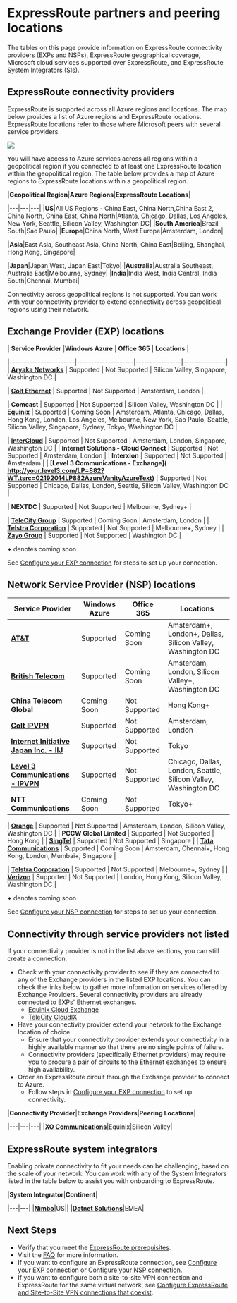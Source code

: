 <properties
   pageTitle="ExpressRoute locations | Windows Azure"
   description="This article provides a detailed overview of locations where services are offered and how to connect to Azure regions."
   services="expressroute"
   documentationCenter="na"
   authors="cherylmc"
   manager="carolz"
   editor="" />
<tags
	ms.service="expressroute"
	ms.date="09/22/2015"
	wacn.date=""/>

# ExpressRoute partners and peering locations
<!-- deleted by customization

The tables in this article provide information on ExpressRoute connectivity providers, ExpressRoute geographical coverage, Microsoft cloud services supported over ExpressRoute, and ExpressRoute System Integrators (SIs).
-->
<!-- keep by customization: begin -->
The tables on this page provide information on ExpressRoute connectivity providers (EXPs and NSPs), ExpressRoute geographical coverage, Microsoft cloud services supported over ExpressRoute, and ExpressRoute System Integrators (SIs).
<!-- keep by customization: end -->

## ExpressRoute connectivity providers
<!-- deleted by customization

ExpressRoute is supported across all Azure regions and locations. The following map provides a list of Azure regions and ExpressRoute locations. ExpressRoute locations refer to those where Microsoft peers with several service providers.
![](./media/expressroute-locations/expressroute-locations-map.png)

You will have access to Azure services across all regions within a geopolitical region if you connected to at least one ExpressRoute location within the geopolitical region. The following table  provides a map of Azure regions to ExpressRoute locations within a geopolitical region.

|**Geopolitical region**|**Azure regions**|**ExpressRoute locations**|
-->
<!-- keep by customization: begin -->
ExpressRoute is supported across all Azure regions and locations. The map below provides a list of Azure regions and ExpressRoute locations. ExpressRoute locations refer to those where Microsoft peers with several service providers.
 
![](./media/expressroute-locations/expressroute-locations-map.png)

You will have access to Azure services across all regions within a geopolitical region if you connected to at least one ExpressRoute location within the geopolitical region. The  table below provides a map of Azure regions to ExpressRoute locations within a geopolitical region.

|**Geopolitical Region**|**Azure Regions**|**ExpressRoute Locations**|
<!-- keep by customization: end -->
|---|---|---|
|**US**|All US Regions - China East, China <!-- deleted by customization North, China --><!-- keep by customization: begin --> North,China <!-- keep by customization: end --> East 2, China North, China East, China North|Atlanta, Chicago, Dallas, Los Angeles, New York, Seattle, Silicon Valley, Washington DC|
|**South America**|Brazil South|Sao Paulo|
|**Europe**|China North, West Europe|Amsterdam, London|
<!-- deleted by customization
|**Asia**|East Asia, Southeast Asia|Hong Kong, Singapore|
-->
<!-- keep by customization: begin -->
|**Asia**|East Asia, Southeast Asia, China North, China East|Beijing, Shanghai, Hong Kong, Singapore|  
<!-- keep by customization: end -->
|**Japan**|Japan West, Japan East|Tokyo|
|**Australia**|Australia Southeast, Australia East|Melbourne, Sydney|
|**India**|India West, India Central, India South|Chennai, Mumbai|

<!-- deleted by customization


The table below provides information on regions and geopolitical boundaries for national clouds.

|**Geopolitical region**|**Azure regions**|**ExpressRoute locations**|
|---|---|---|---|
|**US Government cloud**|US Government|Iowa, Virginia|Ashburn, Chicago|


Connectivity across geopolitical regions is not supported on the standard ExpressRoute SKU. You will need to enable the ExpressRoute premium add-on to support global connectivity. Connectivity to national cloud environments is not supported. You can work with your connectivity provider if such a need arises.


## Connectivity provider locations

### Production Azure

| **Service provider**  |**Windows Azure** | **Office 365** | **Locations** |
-->
<!-- keep by customization: begin -->
Connectivity across geopolitical regions is not supported. You can work with your connectivity provider to extend connectivity across geopolitical regions using their network.


## Exchange Provider (EXP) locations

| **Service Provider**  |**Windows Azure** | **Office 365** | **Locations** |
<!-- keep by customization: end -->
|-----------------------|--------------------|----------------|---------------|
| **[Aryaka Networks]( http://www.aryaka.com/)** | Supported | Not Supported | Silicon Valley, Singapore, Washington DC |
<!-- deleted by customization
| **[AT&T NetBond]( https://www.synaptic.att.com/clouduser/html/productdetail/ATT_NetBond.htm)** | Supported | Supported | Amsterdam, London+, Dallas, Silicon Valley, Washington DC |
| **[British Telecom]( http://www.globalservices.bt.com/uk/en/news/bt_to_provide_connectivity_to_microsoft_azure)** | Supported | Supported | Amsterdam, London, Silicon Valley+, Washington DC |
|**China Telecom Global** | Coming Soon | Not Supported | Hong Kong+ |
| **[Colt]( http://www.colt.net/uk/en/news/colt-announces-dedicated-cloud-access-for-microsoft-azure-services-en.htm)**  |  Supported | Not Supported | Amsterdam, London |
-->
<!-- keep by customization: begin -->
| **[Colt Ethernet]( http://www.colt.net/uk/en/news/colt-announces-dedicated-cloud-access-for-microsoft-azure-services-en.htm)** | Supported | Not Supported | Amsterdam, London |
<!-- keep by customization: end -->
| **Comcast** | Supported | Not Supported | Silicon Valley, Washington DC |
| **[Equinix](http://www.equinix.com/partners/microsoft-azure/)** | Supported | <!-- deleted by customization Supported --><!-- keep by customization: begin --> Coming Soon <!-- keep by customization: end --> | Amsterdam, Atlanta, Chicago, Dallas, Hong Kong, London, Los Angeles, Melbourne, New York, Sao Paulo, Seattle, Silicon Valley, Singapore, Sydney, Tokyo, Washington DC |
<!-- deleted by customization
| **[Internet Initiative Japan Inc. - IIJ](http://www.iij.ad.jp/en/news/pressrelease/2013/pdf/Azure_E.pdf)** |  Supported | Not Supported | Tokyo |
-->
| **[InterCloud]( https://www.intercloud.com/)** | Supported | Not Supported | Amsterdam, London, Singapore, Washington DC |
| **Internet Solutions - Cloud Connect** | Supported | Not Supported | Amsterdam, London |
| **Interxion** | Supported | Not Supported | Amsterdam |
| **[Level 3 <!-- deleted by customization Communications]( --><!-- keep by customization: begin --> Communications - Exchange]( <!-- keep by customization: end --> http://your.level3.com/LP=882?WT.tsrc=02192014LP882AzureVanityAzureText)** | Supported | Not Supported | <!-- deleted by customization Amsterdam, --> Chicago, Dallas, London, Seattle, Silicon Valley, Washington DC |
<!-- deleted by customization
| **Megaport** | Supported | Not Supported | Melbourne, Sydney |
| **MTN** | Supported | Not Supported | London |
| **NTT Communications** | Supported | Not Supported | London+, Tokyo |
-->
| **NEXTDC** | Supported | Not Supported | Melbourne, Sydney+ |
<!-- keep by customization: begin -->
| **[TeleCity Group]( http://www.telecitygroup.com/investor-centre/news_details.htm?locid=03100500400b00d&xml)** | Supported | Coming Soon | Amsterdam, London |
| **[Telstra Corporation]( http://www.telstra.com.au/business-enterprise/network-services/networks/cloud-direct-connect/)** | Supported | Not Supported | Melbourne+, Sydney |
| **[Zayo Group]( http://www.zayo.com/)** | Supported | Not Supported | Washington DC |

 **+** denotes coming soon

See [Configure your EXP connection](/documentation/articles/expressroute-configuring-exps) for steps to set up your connection.

## Network Service Provider (NSP) locations


| **Service Provider**  |**Windows Azure** | **Office 365** | **Locations** |
|-----------------------|--------------------|----------------|---------------|
| **[AT&T]( https://www.synaptic.att.com/clouduser/html/productdetail/ATT_NetBond.htm)** | Supported | Coming Soon | Amsterdam+, London+, Dallas, Silicon Valley, Washington DC |
| **[British Telecom]( http://www.globalservices.bt.com/uk/en/news/bt_to_provide_connectivity_to_microsoft_azure)** | Supported | Coming Soon | Amsterdam, London, Silicon Valley+, Washington DC |
|**China Telecom Global** | Coming Soon | Not Supported | Hong Kong+ |
| **[Colt IPVPN]( http://www.colt.net/uk/en/news/colt-announces-dedicated-cloud-access-for-microsoft-azure-services-en.htm)**  |  Supported | Not Supported | Amsterdam, London |
| **[Internet Initiative Japan Inc. - IIJ](http://www.iij.ad.jp/en/news/pressrelease/2013/pdf/Azure_E.pdf)** |  Supported | Not Supported | Tokyo |
| **[Level 3 Communications - IPVPN]( http://your.level3.com/LP=882?WT.tsrc=02192014LP882AzureVanityAzureText)** | Supported | Not Supported | Chicago, Dallas, London, Seattle, Silicon Valley, Washington DC |
| **NTT Communications** | Coming Soon | Not Supported | Tokyo+ | 
<!-- keep by customization: end -->
| **[Orange]( http://www.orange-business.com/)** | Supported | Not Supported | Amsterdam, London, Silicon Valley, Washington DC |
| **PCCW Global Limited** | Supported | Not Supported | Hong Kong |
| **[SingTel]( http://info.singtel.com/about-us/news-releases/singtel-provide-secure-private-access-microsoft-azure-public-cloud)** |  Supported | Not Supported | Singapore |
| **[Tata Communications](http://www.tatacommunications.com/lp/izo/azure/azure_index.html)** | Supported | <!-- deleted by customization Supported --><!-- keep by customization: begin --> Coming Soon <!-- keep by customization: end --> | Amsterdam, Chennai+, Hong Kong, London, Mumbai+, Singapore |
<!-- deleted by customization
| **[TeleCity Group]( http://www.telecitygroup.com/investor-centre/news_details.htm?locid=03100500400b00d&xml)** | Supported | Supported | Amsterdam, London |
-->
| **[Telstra Corporation]( http://www.telstra.com.au/business-enterprise/network-services/networks/cloud-direct-connect/)** | Supported | Not Supported | Melbourne+, Sydney |
| <!-- deleted by customization **[Verizon](http://www.verizonenterprise.com/products/networking/secure-cloud-interconnect/)** --><!-- keep by customization: begin --> **[Verizon](http://news.verizonenterprise.com/2014/04/secure-cloud-interconnect-solutions-enterprise/)** <!-- keep by customization: end --> | Supported | <!-- keep by customization: begin --> Not <!-- keep by customization: end --> Supported | London, Hong Kong, Silicon Valley, <!-- deleted by customization Sydney, Tokyo, --> Washington DC |
<!-- deleted by customization
| **[Zayo Group]( http://www.zayo.com/)** | Supported | Not Supported | Chicago, Silicon Valley, Washington DC |
-->

 **+** denotes coming soon

<!-- deleted by customization
### National cloud environments

#### US Government cloud

| **Service provider**  |**Windows Azure** | **Office 365** | **Locations** |
|-----------------------|--------------------|----------------|---------------|
| **[AT&T NetBond]( https://www.synaptic.att.com/clouduser/html/productdetail/ATT_NetBond.htm)** | Coming Soon | Not Supported | Chicago+, Washington DC+ |
| **[Equinix](http://www.equinix.com/partners/microsoft-azure/)** | Coming Soon | Not Supported | Chicago,  Washington DC |
| **[Level 3 Communications - IPVPN]( http://your.level3.com/LP=882?WT.tsrc=02192014LP882AzureVanityAzureText)** | Coming Soon | Not Supported | Chicago, Washington DC |
| **[Verizon](http://news.verizonenterprise.com/2014/04/secure-cloud-interconnect-solutions-enterprise/)** | Supported | Not Supported | Chicago, Washington DC |

## Connectivity through service providers not listed

If your connectivity provider is not listed in previous sections, you can still create a connection.

- Check with your connectivity provider to see if they are connected to any of the exchanges in the table above. You can check the following links to gather more information about services offered by exchange providers. Several connectivity providers are already connected to Ethernet exchanges.

	- [Equinix Cloud Exchange](http://www.equinix.com/services/interconnection-connectivity/cloud-exchange/)
	- [TeleCity CloudIX](http://www.telecitygroup.com/colocation-services/cloud-ix.htm)
	- [InterXion](http://www.interxion.com/)
	- [NextDC](http://www.nextdc.com/)
	- [CoreSite](http://www.coresite.com/)
- Have your connectivity provider extend your network to the peering location of choice.
	- Ensure that your connectivity provider extends your connectivity in a highly available manner so that there are no single points of failure.
- Order an ExpressRoute circuit with the exchange as your connectivity provider to connect to Microsoft.
	- Follow steps in [Create an ExpressRoute circuit](/documentation/articles/expressroute-howto-circuit-classic) to set up connectivity.

|**Connectivity provider**|**Exchange**|**Peering locations**|
-->
<!-- keep by customization: begin -->
See [Configure your NSP connection](/documentation/articles/expressroute-configuring-nsps) for steps to set up your connection.

## Connectivity through service providers not listed 

If your connectivity provider is not in the list above sections, you can still create a connection.

- Check with your connectivity provider to see if they are connected to any of the Exchange providers in the listed EXP locations. You can check the links below to gather more information on services offered by Exchange Providers. Several connectivity providers are already connected to EXPs' Ethernet exchanges.
	- [Equinix Cloud Exchange](http://www.equinix.com/services/interconnection-connectivity/cloud-exchange/) 
	- [TeleCity CloudIX](http://www.telecitygroup.com/colocation-services/cloud-ix.htm)
- Have your connectivity provider extend your network to the Exchange location of choice.
	- Ensure that your connectivity provider extends your connectivity in a highly available manner so that there are no single points of failure.
	- Connectivity providers (specifically Ethernet providers) may require you to procure a pair of circuits to the Ethernet exchanges to ensure high availability. 
- Order an ExpressRoute circuit through the Exchange provider to connect to Azure.
	- Follow steps in [Configure your EXP connection](/documentation/articles/expressroute-configuring-exps) to set up connectivity.

|**Connectivity Provider**|**Exchange Providers**|**Peering Locations**|
<!-- keep by customization: end -->
|---|---|---|
|**[XO Communications](http://www.xo.com/)**|Equinix|Silicon Valley|

## ExpressRoute system integrators
<!-- deleted by customization

Enabling private connectivity to fit your needs can be challenging, based on the scale of your network. You can work with any of the system integrators listed in the following table to assist you with onboarding to ExpressRoute.

|**System integrator**|**Continent**|
-->
<!-- keep by customization: begin -->
Enabling private connectivity to fit your needs can be challenging, based on the scale of your network. You can work with any of the System Integrators listed in the table below to assist you with onboarding to ExpressRoute. 


|**System Integrator**|**Continent**|
<!-- keep by customization: end -->
|---|---|
|**[Nimbo](http://www.nimbo.com/)**|US||
|**[Dotnet Solutions](http://www.dotnetsolutions.co.uk/)**|EMEA|

<!-- deleted by customization
## Next steps

- For more information about ExpressRoute, see the [ExpressRoute FAQ](/documentation/articles/expressroute-faqs).
- Ensure that all prerequisites are met. See [ExpressRoute prerequisites](/documentation/articles/expressroute-prerequisites).

-->
<!-- keep by customization: begin -->
## Next Steps
- Verify that you meet the [ExpressRoute prerequisites](/documentation/articles/expressroute-prerequisites).
- Visit the [FAQ](/documentation/articles/expressroute-faqs) for more information.
- If you want to configure an ExpressRoute connection, see [Configure your EXP connection](/documentation/articles/expressroute-configuring-exps) or [Configure your NSP connection](/documentation/articles/expressroute-configuring-nsps).
- If you want to configure both a site-to-site VPN connection and ExpressRoute for the same virtual network, see [Configure ExpressRoute and Site-to-Site VPN connections that coexist](/documentation/articles/expressroute-coexist).
 

<!-- keep by customization: end -->